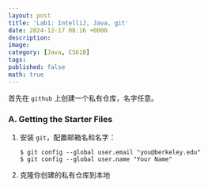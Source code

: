 ```yaml
---
layout: post
title: 'Lab1: IntelliJ, Java, git'
date: 2024-12-17 06:16 +0000
description: 
image: 
category: [Java, CS61B]
tags: 
published: false
math: true
---
```


首先在 `github` 上创建一个私有仓库，名字任意。

### A. Getting the Starter Files

1. 安装 `git`，配置邮箱名和名字：
   ```
   $ git config --global user.email "you@berkeley.edu"
   $ git config --global user.name "Your Name"
   ```
2. 克隆你创建的私有仓库到本地
